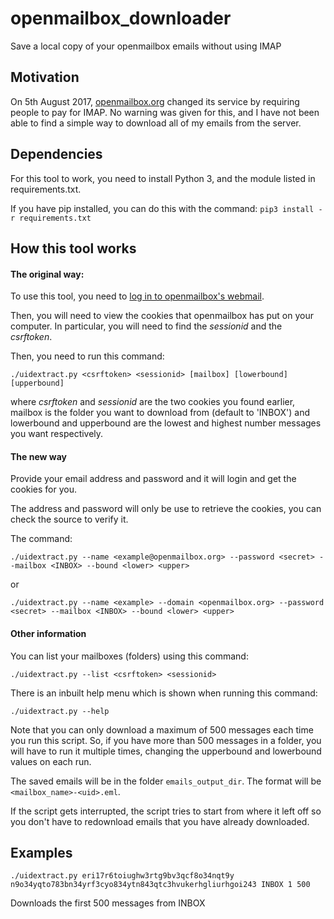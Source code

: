 # openmailbox_downloader
Save a local copy of your openmailbox emails without using IMAP

## Motivation
On 5th August 2017, [openmailbox.org](https://openmailbox.org) changed its service by requiring people to pay for IMAP. No warning was given for this, and I have not been able to find a simple way to download all of my emails from the server.

## Dependencies
For this tool to work, you need to install Python 3, and the module listed in requirements.txt.

If you have pip installed, you can do this with the command:
`pip3 install -r requirements.txt`

## How this tool works

#### The original way:
To use this tool, you need to [log in to openmailbox's webmail](https://app.openmailbox.org/login).

Then, you will need to view the cookies that openmailbox has put on your computer. In particular, you will need to find the _sessionid_ and the _csrftoken_.

Then, you need to run this command:

`./uidextract.py <csrftoken> <sessionid> [mailbox] [lowerbound] [upperbound]`

where _csrftoken_ and _sessionid_ are the two cookies you found earlier, mailbox is the folder you want to download from (default to 'INBOX') and lowerbound and upperbound are the lowest and highest number messages you want respectively.

#### The new way
Provide your email address and password and it will login and get the cookies for you.

The address and password will only be use to retrieve the cookies, you can check the source to verify it.

The command:

`./uidextract.py --name <example@openmailbox.org> --password <secret> --mailbox <INBOX> --bound <lower> <upper>`

or

`./uidextract.py --name <example> --domain <openmailbox.org> --password <secret> --mailbox <INBOX> --bound <lower> <upper>`

#### Other information
You can list your mailboxes (folders) using this command:

`./uidextract.py --list <csrftoken> <sessionid>`

There is an inbuilt help menu which is shown when running this command:

`./uidextract.py --help`

Note that you can only download a maximum of 500 messages each time you run this script. So, if you have more than 500 messages in a folder, you will have to run it multiple times, changing the upperbound and lowerbound values on each run.

The saved emails will be in the folder `emails_output_dir`.  The format will be `<mailbox_name>-<uid>.eml`.

If the script gets interrupted, the script tries to start from where it left off so you don't have to redownload emails that you have already downloaded.

## Examples

`./uidextract.py eri17r6toiughw3rtg9bv3qcf8o34nqt9y n9o34yqto783bn34yrf3cyo834ytn843qtc3hvukerhgliurhgoi243 INBOX 1 500`

Downloads the first 500 messages from INBOX
